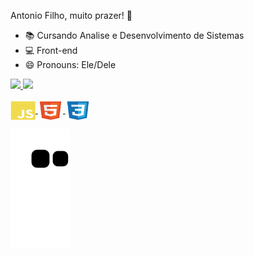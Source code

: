 Antonio Filho, muito prazer! 🐻

- 📚 Cursando Analise e Desenvolvimento de Sistemas
- 💻 Front-end
- 😄 Pronouns: Ele/Dele


 <div align="left">
  <a href="https://github.com/antoniofilhoroyal">
  <img height="150em" src="https://github-readme-stats.vercel.app/api?username=antoniofilhoroyal&show_icons=true&theme=dark&include_all_commits=true&count_private=true"/>
  <img height="150em" src="https://github-readme-stats.vercel.app/api/top-langs/?username=antoniofilhoroyal&layout=compact&langs_count=7&theme=dark"/>
</div>

<div style="display: inline_block"><br>
  <img align="center" alt="Rafa-Js" height="30" width="40" src="https://raw.githubusercontent.com/devicons/devicon/master/icons/javascript/javascript-plain.svg">
  <img align="center" alt="Rafa-HTML" height="30" width="40" src="https://raw.githubusercontent.com/devicons/devicon/master/icons/html5/html5-original.svg">
  <img align="center" alt="Rafa-CSS" height="30" width="40" src="https://raw.githubusercontent.com/devicons/devicon/master/icons/css3/css3-original.svg">
</div>
 
<div> 
 
 
  ![Snake animation](https://github.com/antoniofilhoroyal/antoniofilhoroyal/blob/output/github-contribution-grid-snake.svg)
 
</div>
